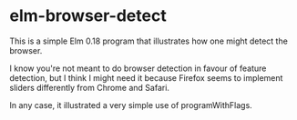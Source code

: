elm-browser-detect
==================

This is a simple Elm 0.18 program that illustrates how one might detect the browser.

I know you're not meant to do browser detection in favour of feature detection, but
I think I might need it because Firefox seems to implement sliders differently from
Chrome and Safari.

In any case, it illustrated a very simple use of programWithFlags.
